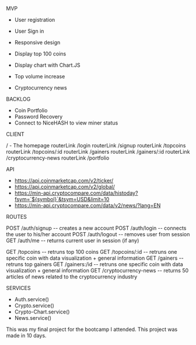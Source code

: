 MVP

- User registration
- User Sign in

- Responsive design
- Display top 100 coins
- Display chart with Chart.JS
- Top volume increase
- Cryptocurrency news


BACKLOG
- Coin Portfolio
- Password Recovery
- Connect to NiceHASH to view miner status


CLIENT

/ - The homepage
routerLink /login
routerLink /signup
routerLink /topcoins
routerLink /topcoins/:id
routerLink /gainers
routerLink /gainers/:id
routerLink /cryptocurrency-news
routerLink /portfolio


API

- https://api.coinmarketcap.com/v2/ticker/
- https://api.coinmarketcap.com/v2/global/
- https://min-api.cryptocompare.com/data/histoday?fsym=`${symbol}`&tsym=USD&limit=10
- https://min-api.cryptocompare.com/data/v2/news/?lang=EN


ROUTES

POST /auth/signup -- creates a new account
POST /auth/login -- connects the user to his/her account
POST /auth/logout -- removes user from session
GET /auth/me -- returns current user in session (if any)

GET /topcoins -- retruns top 100 coins
GET /topcoins/:id -- retruns one specific coin with data visualization + general information
GET /gainers -- retruns top gainers
GET /gainers:/id -- retruns one specific coin with data visualization + general information
GET /cryptocurrency-news -- returns 50 articles of news related to the cryptocurrency industry




SERVICES

- Auth.service()
- Crypto.service()
- Crypto-Chart.service()
- News.service()



This was my final project for the bootcamp I attended. This project was made in 10 days.
